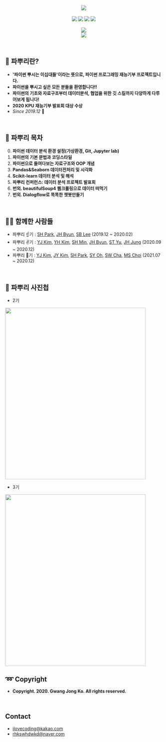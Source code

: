 
<h1 align="center">
  <img src = "https://user-images.githubusercontent.com/29548128/71769266-43433580-2f62-11ea-8d41-ae40f21f8c50.png"><br/>
</h1>

<p align="center">
  <img src = "https://img.shields.io/badge/Language-Python-blue">
  <img src = "https://img.shields.io/badge/Library-Pandas-skyblue">
  <img src = "https://img.shields.io/badge/Library-Seaborn-9cf">
  <img src = "https://img.shields.io/badge/Library-Sklearn-green"> <br/><br/>
  <img src = "https://img.shields.io/badge/파뿌리3기-진행중!!!-brightgreen"> <br/>
  <img src = "https://img.shields.io/badge/파뿌리3기-ilovecoding@kakao.com-brightgreen"> <br/>
</p>
<br>

## 🤔 파뿌리란?
- **'파이썬 뿌시는 이십대들'이라는 뜻으로, 파이썬 프로그래밍 재능기부 프로젝트입니다.**
- **파이썬을 뿌시고 싶은 모든 분들을 환영합니다!!**
- **파이썬의 기초와 자료구조부터 데이터분석, 협업을 위한 깃 스킬까지 다양하게 다루어보게 됩니다!**
- **2020 KPU 재능기부 발표회 대상 수상**
- *Since 2019.12* 🏃
<br>

## 🤗 파뿌리 목차
0. **파이썬 데이터 분석 환경 설정(가상환경, Git, Jupyter lab)**
1.  **파이썬의 기본 문법과 코딩스타일**
2.  **파이썬으로 들여다보는 자료구조와 OOP 개념**
3.  **Pandas&Seaborn 데이터전처리 및 시각화**
4.  **Scikit-learn 데이터 분석 및 해석**
5.  **파뿌리 컨퍼런스: 데이터 분석 프로젝트 발표회**
6.  **번외. beautifulSoup4 웹크롤링으로 데이터 떠먹기**
7.  **번외. Dialogflow로 똑똑한 챗봇만들기**
<br/>

## 👨‍🎓 함께한 사람들
- 파뿌리 ☝기 : [SH Park](https://github.com/vivian0304), [JH Byun](https://github.com/JunHyun-DS), [SB Lee](https://github.com/gmksf99) (2019.12 ~ 2020.02)
- 파뿌리 ✌기 : [YJ Kim](https://github.com/Kimyoungjae777), [YH Kim](https://github.com/k-0-1), [SH Min](https://github.com/dataSH1213), [JH Byun](https://github.com/JunHyun-DS), [ST Yu](https://github.com/Cluster-Taek), [JH Jung](https://github.com/Joohee97124) (2020.09 ~ 2020.12)
- 파뿌리 🤟기 : [YJ Kim](https://github.com/iamyeahzi), [JY Kim](https://github.com/yunniverse), [SH Park](https://github.com/vivian0304a), [SY Oh](https://github.com/SEUNGYEOPOH), [SW Cha](https://github.com/SeungWoo1120), [MS Choi](https://github.com/minseochoi-AI) (2021.07 ~ 2020.12)
<br>

## 🏅 파뿌리 사진첩
- 2기
<img src = "https://github.com/koptimizer/Python_Breakers/blob/master/dwd.jpg" width="450" height="550"/>

- 3기
<img src = "https://github.com/koptimizer/Python_Breakers/blob/master/wdw.jpg" width="450" height="550"/>
<br>

## :loop: Copyright
- **Copyright. 2020. Gwang Jong Ko. All rights reserved.**
<br/>

## Contact
- ilovecoding@kakao.com
- rhkswhdwkd@naver.com
